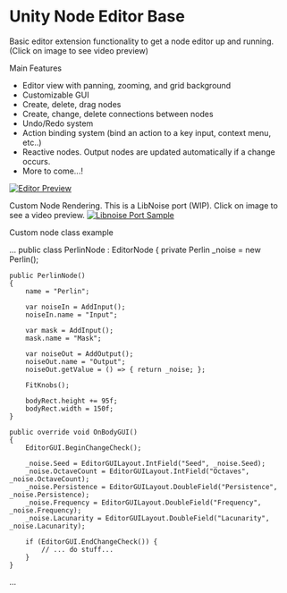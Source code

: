 # Unity Node Editor Base
Basic editor extension functionality to get a node editor up and running. (Click on image to see video preview)

Main Features
* Editor view with panning, zooming, and grid background
* Customizable GUI
* Create, delete, drag nodes
* Create, change, delete connections between nodes
* Undo/Redo system
* Action binding system (bind an action to a key input, context menu, etc..)
* Reactive nodes. Output nodes are updated automatically if a change occurs.
* More to come...!

[![Editor Preview](http://i.imgur.com/Xe87a3R.png)](https://www.youtube.com/watch?v=Ei93d362uYE)


Custom Node Rendering. This is a LibNoise port (WIP). Click on image to see a video preview.
[![Libnoise Port Sample](http://i.imgur.com/HyVRkHV.png)](https://twitter.com/Unit_978/status/897544106670383104)

Custom node class example

...
public class PerlinNode : EditorNode
{
    private Perlin _noise = new Perlin();

    public PerlinNode()
    {
        name = "Perlin";

        var noiseIn = AddInput();
        noiseIn.name = "Input";

        var mask = AddInput();
        mask.name = "Mask";

        var noiseOut = AddOutput();
        noiseOut.name = "Output";
        noiseOut.getValue = () => { return _noise; };

        FitKnobs();

        bodyRect.height += 95f;
        bodyRect.width = 150f;
    }

    public override void OnBodyGUI()
    {
        EditorGUI.BeginChangeCheck();

        _noise.Seed = EditorGUILayout.IntField("Seed", _noise.Seed);
        _noise.OctaveCount = EditorGUILayout.IntField("Octaves", _noise.OctaveCount);
        _noise.Persistence = EditorGUILayout.DoubleField("Persistence", _noise.Persistence);
        _noise.Frequency = EditorGUILayout.DoubleField("Frequency", _noise.Frequency);
        _noise.Lacunarity = EditorGUILayout.DoubleField("Lacunarity", _noise.Lacunarity);

        if (EditorGUI.EndChangeCheck()) {
            // ... do stuff...
        }
    }
...
